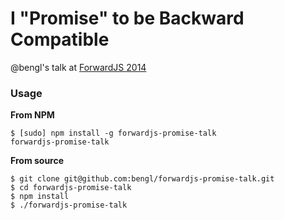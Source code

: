 # I "Promise" to be Backward Compatible

@bengl's talk at [ForwardJS 2014](http://forwardjs.com)

### Usage

**From NPM**

```
$ [sudo] npm install -g forwardjs-promise-talk
forwardjs-promise-talk
```

**From source**

```
$ git clone git@github.com:bengl/forwardjs-promise-talk.git
$ cd forwardjs-promise-talk
$ npm install
$ ./forwardjs-promise-talk
```
